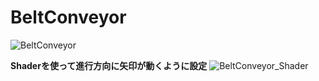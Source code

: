 # BeltConveyor
![BeltConveyor](https://user-images.githubusercontent.com/74074598/134778482-c93e03f6-8101-48be-8538-fc94b176c466.gif)

**Shaderを使って進行方向に矢印が動くように設定**
![BeltConveyor_Shader](https://user-images.githubusercontent.com/74074598/135731639-ec338b1e-b185-4abe-bd1d-06d88785c8c5.gif)
